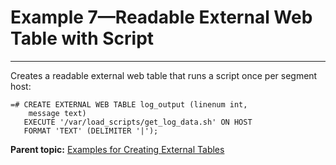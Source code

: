 # Example 7—Readable External Web Table with Script
---

Creates a readable external web table that runs a script once per segment host:

```
=# CREATE EXTERNAL WEB TABLE log_output (linenum int, 
    message text) 
   EXECUTE '/var/load_scripts/get_log_data.sh' ON HOST 
   FORMAT 'TEXT' (DELIMITER '|');

```

**Parent topic:** [Examples for Creating External Tables](../external/creating-external-tables---examples.html)

